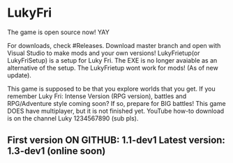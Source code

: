# LukyFri
The game is open source now! YAY

For downloads, check #Releases.
Download master branch and open with Visual Studio to make mods and your own versions!
LukyFrietup(or LukyFriSetup) is a setup for Luky Fri. The EXE is no longer avaiable as
an alternative of the setup. The LukyFrietup wont work for mods! (As of new update).

This game is supposed to be that you explore worlds that you get.
If you remember Luky Fri: Intense Version (RPG version), battles and RPG/Adventure style coming soon? If so, prepare for BIG battles!
This game DOES have multiplayer, but it is not finished yet.
YouTube how-to download is on the channel Luky 1234567890 (sub pls).

First version ON GITHUB: 1.1-dev1
Latest version: 1.3-dev1 (online soon)
-------------------------------------------------------
